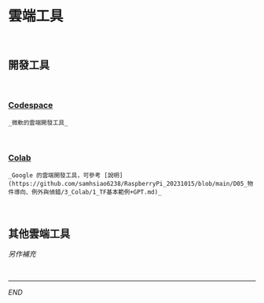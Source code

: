 # 雲端工具

<br>

## 開發工具

<br>

### [Codespace](https://github.com/features/codespaces)

    _微軟的雲端開發工具_

<br>

### [Colab](https://colab.research.google.com/?hl=zh-tw)

    _Google 的雲端開發工具，可參考 [說明](https://github.com/samhsiao6238/RaspberryPi_20231015/blob/main/D05_物件導向、例外與偵錯/3_Colab/1_TF基本範例+GPT.md)_

<br>

## 其他雲端工具

_另作補充_

<br>

---

_END_